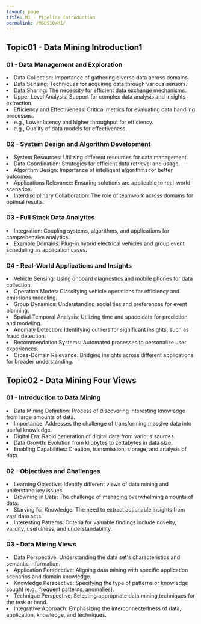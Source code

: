 ```yaml
---
layout: page
title: M1 - Pipeline Introduction
permalink: /MSDS10/M1/
---
```


<h2>Topic01 - Data Mining Introduction1</h2>
<div class="btn spec0">
<h3>01 - Data Management and Exploration</h3>
<li>Data Collection: Importance of gathering diverse data across domains.</li>
<li>Data Sensing: Techniques for acquiring data through various sensors.</li>
<li>Data Sharing: The necessity for efficient data exchange mechanisms.</li>
<li>Upper Level Analysis: Support for complex data analysis and insights extraction.</li>
<li>Efficiency and Effectiveness: Critical metrics for evaluating data handling processes.</li>
    <li>e.g., Lower latency and higher throughput for efficiency.</li>
    <li>e.g., Quality of data models for effectiveness.</li>
</div>
<div class="btn spec0">
<h3>02 - System Design and Algorithm Development</h3>  
<li>System Resources: Utilizing different resources for data management.</li>
<li>Data Coordination: Strategies for efficient data retrieval and usage.</li>
<li>Algorithm Design: Importance of intelligent algorithms for better outcomes.</li>
<li>Applications Relevance: Ensuring solutions are applicable to real-world scenarios.</li>
<li>Interdisciplinary Collaboration: The role of teamwork across domains for optimal results.</li>
</div>
<div class="btn spec0">
<h3>03 - Full Stack Data Analytics</h3>  
<li>Integration: Coupling systems, algorithms, and applications for comprehensive analytics.</li>
<li>Example Domains: Plug-in hybrid electrical vehicles and group event scheduling as application cases.</li>
</div>
<div class="btn spec0">
<h3>04 - Real-World Applications and Insights</h3>
<li>Vehicle Sensing: Using onboard diagnostics and mobile phones for data collection.</li>
<li>Operation Modes: Classifying vehicle operations for efficiency and emissions modeling.</li>
<li>Group Dynamics: Understanding social ties and preferences for event planning.</li>
<li>Spatial Temporal Analysis: Utilizing time and space data for prediction and modeling.</li>
<li>Anomaly Detection: Identifying outliers for significant insights, such as fraud detection.</li>
<li>Recommendation Systems: Automated processes to personalize user experiences.</li>
<li>Cross-Domain Relevance: Bridging insights across different applications for broader understanding.</li>
</div>
<h2>Topic02 - Data Mining Four Views</h2>
<div class="btn spec0">
<h3>01 - Introduction to Data Mining</h3>  
<li>Data Mining Definition: Process of discovering interesting knowledge from large amounts of data.</li>
<li>Importance: Addresses the challenge of transforming massive data into useful knowledge.</li>
<li>Digital Era: Rapid generation of digital data from various sources.</li>
<li>Data Growth: Evolution from kilobytes to zettabytes in data size.</li>
<li>Enabling Capabilities: Creation, transmission, storage, and analysis of data.</li>
</div>
<div class="btn spec0">
<h3>02 - Objectives and Challenges</h3>  
<li>Learning Objective: Identify different views of data mining and understand key issues.</li>
<li>Drowning in Data: The challenge of managing overwhelming amounts of data.</li>
<li>Starving for Knowledge: The need to extract actionable insights from vast data sets.</li>
<li>Interesting Patterns: Criteria for valuable findings include novelty, validity, usefulness, and understandability.</li>
</div>
<div class="btn spec0">
<h3>03 - Data Mining Views</h3>  
<li>Data Perspective: Understanding the data set's characteristics and semantic information.</li>
<li>Application Perspective: Aligning data mining with specific application scenarios and domain knowledge.</li>
<li>Knowledge Perspective: Specifying the type of patterns or knowledge sought (e.g., frequent patterns, anomalies).</li>
<li>Technique Perspective: Selecting appropriate data mining techniques for the task at hand.</li>
<li>Integrative Approach: Emphasizing the interconnectedness of data, application, knowledge, and techniques.</li>
</div>
